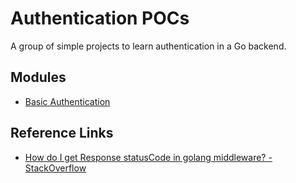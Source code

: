 # Authentication POCs #

A group of simple projects to learn authentication in a Go backend.

## Modules ##

- [Basic Authentication](./basic-auth/README.md)

## Reference Links ##

- [How do I get Response statusCode in golang middleware? - StackOverflow](https://stackoverflow.com/a/53272925)

